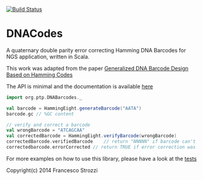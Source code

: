 [![Build Status](https://travis-ci.org/fstrozzi/DNACodes.svg?branch=master)](https://travis-ci.org/fstrozzi/DNACodes)

DNACodes
========

A quaternary double parity error correcting Hamming DNA Barcodes for NGS application, written in Scala.

This work was adapted from the paper [Generalized DNA Barcode Design Based on Hamming Codes](http://www.plosone.org/article/info%3Adoi%2F10.1371%2Fjournal.pone.0036852)

The API is minimal and the documentation is available [here](http://fstrozzi.github.io/DNACodes)

```scala
import org.ptp.DNABarcodes._

val barcode = HammingEight.generateBarcode("AATA")
barcode.gc // %GC content

// verify and correct a barcode
val wrongBarcode = "ATCAGCAA"
val correctedBarcode = HammingEight.verifyBarcode(wrongBarcode) 
correctedBarcode.verifiedBarcode	// return "NNNNN" if barcode can't be corrected
correctedbarcode.errorCorrected // return TRUE if error correction was performed sucessfully

```


For more examples on how to use this library, please have a look at the [tests](https://github.com/fstrozzi/DNACodes/tree/master/src/test/scala)

Copyright(c) 2014 Francesco Strozzi


